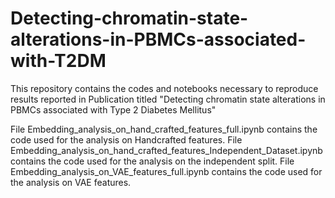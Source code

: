 # Detecting-chromatin-state-alterations-in-PBMCs-associated-with-T2DM
This repository contains the codes and notebooks necessary to reproduce results reported in Publication titled "Detecting chromatin state alterations in PBMCs associated with Type 2 Diabetes Mellitus"


File Embedding_analysis_on_hand_crafted_features_full.ipynb contains the code used for the analysis on Handcrafted features. 
File Embedding_analysis_on_hand_crafted_features_Independent_Dataset.ipynb contains the code used for the analysis on the independent split. 
File Embedding_analysis_on_VAE_features_full.ipynb contains the code used for the analysis on VAE features. 
